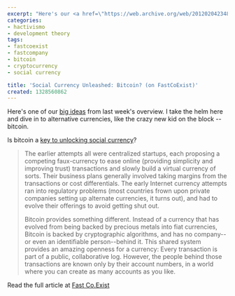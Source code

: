 ```yaml
---
excerpt: "Here's our <a href=\"https://web.archive.org/web/20120204234806/http://www.fastcoexist.com/1679221/5-big-ideas-for-a-new-economy\">cryptocurrenct FastCo big idea</a> from last week"
categories:
- hactivismo
- development theory
tags:
- fastcoexist
- fastcompany
- bitcoin
- cryptocurrency
- social currency

title: 'Social Currency Unleashed: Bitcoin? (on FastCoExist)'
created: 1328560862
---
```

Here's one of our <a href="https://web.archive.org/web/20120204234806/http://www.fastcoexist.com/1679221/5-big-ideas-for-a-new-economy">big ideas</a> from last week's overview.  I take the helm here and dive in to alternative currencies, like the crazy new kid on the block -- bitcoin.

Is bitcoin a <a href="http://www.fastcoexist.com/1679259/big-ideas-for-a-new-economy-social-currency-unleashed">key to unlocking social currency</a>?

<blockquote> The earlier attempts all were centralized startups, each proposing a competing faux-currency to ease online (providing simplicity and improving trust) transactions and slowly build a virtual currency of sorts. Their business plans generally involved taking margins from the transactions or cost differentials. The early Internet currency attempts ran into regulatory problems (most countries frown upon private companies setting up alternate currencies, it turns out), and had to evolve their offerings to avoid getting shut out.

Bitcoin provides something different. Instead of a currency that has evolved from being backed by precious metals into fiat currencies, Bitcoin is backed by cryptographic algorithms, and has no company--or even an identifiable person--behind it. This shared system provides an amazing openness for a currency: Every transaction is part of a public, collaborative log. However, the people behind those transactions are known only by their account numbers, in a world where you can create as many accounts as you like.</blockquote>

Read the full article at <a href="https://web.archive.org/web/20120204234806/http://www.fastcoexist.com/1679221/5-big-ideas-for-a-new-economy">Fast Co.Exist</a>
<!--break-->
